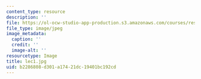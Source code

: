 ```yaml
---
content_type: resource
description: ''
file: https://ol-ocw-studio-app-production.s3.amazonaws.com/courses/res-18-005-highlights-of-calculus-spring-2010/b2286808d301a17421dc19401bc192cd_lec1.jpg
file_type: image/jpeg
image_metadata:
  caption: ''
  credit: ''
  image-alt: ''
resourcetype: Image
title: lec1.jpg
uid: b2286808-d301-a174-21dc-19401bc192cd
---
```

